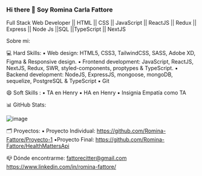 ### Hi there 👋 Soy Romina Carla Fattore


Full Stack Web Developer || HTML || CSS || JavaScript || ReactJS || Redux || Express || Node Js ||SQL ||TypeScript || NextJS


Sobre mi:

💻 Hard Skills:
▪️ Web design: HTML5, CSS3, TailwindCSS, SASS, Adobe XD, Figma & Responsive design.
▪️ Frontend development: JavaScript, ReactJS, NextJS, Redux, SWR, styled-components, proptypes & TypeScript.
▪️ Backend development: NodeJS, ExpressJS, mongoose, mongoDB, sequelize, PostgreSQL & TypeScript
▪️ Git


😄 Soft Skills :
▪️ TA en Henry
▪️ HA en Henry
▪️ Insignia Empatía como TA

📊 GitHub Stats:




![image](https://user-images.githubusercontent.com/109178126/231183708-65825a88-bbdc-4515-a82c-e88d8424449f.png)



🗂️ Proyectos:
▪️ Proyecto Individual: https://github.com/Romina-Fattore/Proyecto-1
▪️Proyecto Final: https://github.com/Romina-Fattore/HealthMattersApi
 
📪 Dónde encontrarme:
 fattorecitter@gmail.com
 https://www.linkedin.com/in/romina-fattore/


